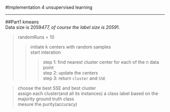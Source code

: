 #Implementation 4
unsupervised learning  
***
##Part1 kmeans  
Data size is 2059*477, of course the label size is 2059*1.
>randomRuns = 10  
>>initiate k centers with random samples  
>>start interation
>>>step 1: find nearest cluster center for each of the n data point  
>>>step 2: update the centers  
>>>step 3: return `cluster` and `SSE`  

>choose the best SSE and best cluster  
>assign each cluster(and all its instances) a class label based on the majority ground truth class  
>mesure the purity(accuracy)  